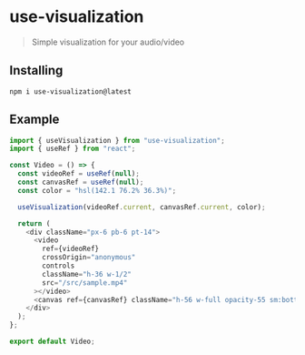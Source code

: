 # use-visualization

> Simple visualization for your audio/video

## Installing

`npm i use-visualization@latest`

## Example

```javascript
import { useVisualization } from "use-visualization";
import { useRef } from "react";

const Video = () => {
  const videoRef = useRef(null);
  const canvasRef = useRef(null);
  const color = "hsl(142.1 76.2% 36.3%)";

  useVisualization(videoRef.current, canvasRef.current, color);

  return (
    <div className="px-6 pb-6 pt-14">
      <video
        ref={videoRef}
        crossOrigin="anonymous"
        controls
        className="h-36 w-1/2"
        src="/src/sample.mp4"
      ></video>
      <canvas ref={canvasRef} className="h-56 w-full opacity-55 sm:bottom-20" />
    </div>
  );
};

export default Video;
```
